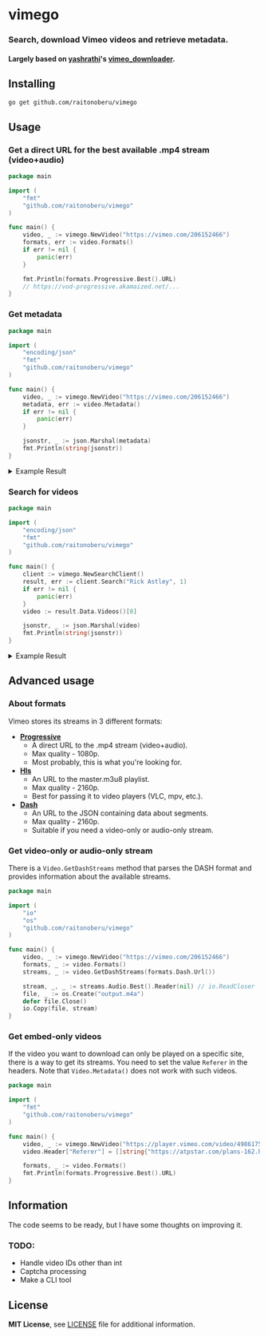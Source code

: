 # vimego

### Search, download Vimeo videos and retrieve metadata.

#### Largely based on [yashrathi](https://github.com/yashrathi-git)'s [vimeo_downloader](https://github.com/yashrathi-git/vimeo_downloader).

## Installing

```bash
go get github.com/raitonoberu/vimego
```

## Usage

### Get a direct URL for the best available .mp4 stream (video+audio)

```go
package main

import (
	"fmt"
	"github.com/raitonoberu/vimego"
)

func main() {
	video, _ := vimego.NewVideo("https://vimeo.com/206152466")
	formats, err := video.Formats()
	if err != nil {
		panic(err)
	}

	fmt.Println(formats.Progressive.Best().URL)
	// https://vod-progressive.akamaized.net/...
}
```

### Get metadata

```go
package main

import (
	"encoding/json"
	"fmt"
	"github.com/raitonoberu/vimego"
)

func main() {
	video, _ := vimego.NewVideo("https://vimeo.com/206152466")
	metadata, err := video.Metadata()
	if err != nil {
		panic(err)
	}

	jsonstr, _ := json.Marshal(metadata)
	fmt.Println(string(jsonstr))
}
```
<details>
 <summary>Example Result</summary>

```json
{
  "id": 206152466,
  "title": "Crystal Castles - Kept",
  "description": "",
  "url": "https://vimeo.com/206152466",
  "upload_date": "2017-02-28 18:07:25",
  "thumbnail_small": "http://i.vimeocdn.com/video/621091880_100x75",
  "thumbnail_medium": "http://i.vimeocdn.com/video/621091880_200x150",
  "thumbnail_large": "http://i.vimeocdn.com/video/621091880_640",
  "user_id": 19229427,
  "user_name": "Vladislav Donets",
  "user_url": "https://vimeo.com/donec",
  "user_portrait_small": "http://i.vimeocdn.com/portrait/8438592_30x30",
  "user_portrait_medium": "http://i.vimeocdn.com/portrait/8438592_75x75",
  "user_portrait_large": "http://i.vimeocdn.com/portrait/8438592_100x100",
  "user_portrait_huge": "http://i.vimeocdn.com/portrait/8438592_300x300",
  "stats_number_of_likes": 211,
  "stats_number_of_plays": 65095,
  "stats_number_of_comments": 17,
  "duration": 243,
  "width": 1280,
  "height": 720,
  "tags": "Crystal Castles",
  "embed_privacy": "anywhere"
}
```
</details>

### Search for videos

```go
package main

import (
	"encoding/json"
	"fmt"
	"github.com/raitonoberu/vimego"
)

func main() {
	client := vimego.NewSearchClient()
	result, err := client.Search("Rick Astley", 1)
	if err != nil {
		panic(err)
	}
	video := result.Data.Videos()[0]

	jsonstr, _ := json.Marshal(video)
	fmt.Println(string(jsonstr))
}
```
<details>
 <summary>Example Result</summary>

```json
{
   "name":"The Rick Astley Remixer",
   "link":"https://vimeo.com/dinahmoe/the-rick-astley-project",
   "duration":182,
   "created_time":"2011-06-21T22:30:02Z",
   "privacy":{
      "view":"anybody"
   },
   "pictures":{
      "sizes":[
         {
            "width":100,
            "height":75,
            "link":"https://i.vimeocdn.com/video/167407170-345a400d1c7c4919f9bf098da33dba5673eb0cba165da8559516acd3e64d7f07-d_100x75?r=pad"
         },
         {
            "width":200,
            "height":150,
            "link":"https://i.vimeocdn.com/video/167407170-345a400d1c7c4919f9bf098da33dba5673eb0cba165da8559516acd3e64d7f07-d_200x150?r=pad"
         },
         {
            "width":295,
            "height":166,
            "link":"https://i.vimeocdn.com/video/167407170-345a400d1c7c4919f9bf098da33dba5673eb0cba165da8559516acd3e64d7f07-d_295x166?r=pad"
         },
         {
            "width":640,
            "height":360,
            "link":"https://i.vimeocdn.com/video/167407170-345a400d1c7c4919f9bf098da33dba5673eb0cba165da8559516acd3e64d7f07-d_640x360?r=pad"
         },
         {
            "width":960,
            "height":540,
            "link":"https://i.vimeocdn.com/video/167407170-345a400d1c7c4919f9bf098da33dba5673eb0cba165da8559516acd3e64d7f07-d_960x540?r=pad"
         },
         {
            "width":1280,
            "height":720,
            "link":"https://i.vimeocdn.com/video/167407170-345a400d1c7c4919f9bf098da33dba5673eb0cba165da8559516acd3e64d7f07-d_1280x720?r=pad"
         },
         {
            "width":1920,
            "height":1080,
            "link":"https://i.vimeocdn.com/video/167407170-345a400d1c7c4919f9bf098da33dba5673eb0cba165da8559516acd3e64d7f07-d_1920x1080?r=pad"
         }
      ]
   },
   "metadata":{
      "connections":{
         "comments":{
            "total":3
         },
         "likes":{
            "total":32
         }
      }
   },
   "user":{
      "name":"DinahmoeSTHLM",
      "link":"https://vimeo.com/dinahmoe",
      "location":"Stockholm, Sweden",
      "pictures":{
         "sizes":[
            {
               "width":30,
               "height":30,
               "link":"https://i.vimeocdn.com/portrait/17506926_30x30"
            },
            {
               "width":72,
               "height":72,
               "link":"https://i.vimeocdn.com/portrait/17506926_72x72"
            },
            {
               "width":75,
               "height":75,
               "link":"https://i.vimeocdn.com/portrait/17506926_75x75"
            },
            {
               "width":100,
               "height":100,
               "link":"https://i.vimeocdn.com/portrait/17506926_100x100"
            },
            {
               "width":144,
               "height":144,
               "link":"https://i.vimeocdn.com/portrait/17506926_144x144"
            },
            {
               "width":216,
               "height":216,
               "link":"https://i.vimeocdn.com/portrait/17506926_216x216"
            },
            {
               "width":288,
               "height":288,
               "link":"https://i.vimeocdn.com/portrait/17506926_288x288"
            },
            {
               "width":300,
               "height":300,
               "link":"https://i.vimeocdn.com/portrait/17506926_300x300"
            },
            {
               "width":360,
               "height":360,
               "link":"https://i.vimeocdn.com/portrait/17506926_360x360"
            }
         ]
      }
   }
}
```
</details>

## Advanced usage

### About formats

Vimeo stores its streams in 3 different formats:
- **[Progressive](https://en.wikipedia.org/wiki/Progressive_download)**
    - A direct URL to the .mp4 stream (video+audio).
    - Max quality - 1080p.
    - Most probably, this is what you're looking for.
- **[Hls](https://en.wikipedia.org/wiki/HTTP_Live_Streaming)**
    - An URL to the master.m3u8 playlist.
    - Max quality - 2160p.
    - Best for passing it to video players (VLC, mpv, etc.).
- **[Dash](https://en.wikipedia.org/wiki/Dynamic_Adaptive_Streaming_over_HTTP)**
    - An URL to the JSON containing data about segments.
    - Max quality - 2160p.
    - Suitable if you need a video-only or audio-only stream.

### Get video-only or audio-only stream

There is a `Video.GetDashStreams` method that parses the DASH format and provides information about the available streams.

```go
package main

import (
	"io"
	"os"
	"github.com/raitonoberu/vimego"
)

func main() {
	video, _ := vimego.NewVideo("https://vimeo.com/206152466")
	formats, _ := video.Formats()
	streams, _ := video.GetDashStreams(formats.Dash.Url())

	stream, _, _ := streams.Audio.Best().Reader(nil) // io.ReadCloser
	file, _ := os.Create("output.m4a")
	defer file.Close()
	io.Copy(file, stream)
}
```

### Get embed-only videos

If the video you want to download can only be played on a specific site, there is a way to get its streams. You need to set the value `Referer` in the headers. Note that `Video.Metadata()` does not work with such videos.

```go
package main

import (
	"fmt"
	"github.com/raitonoberu/vimego"
)

func main() {
	video, _ := vimego.NewVideo("https://player.vimeo.com/video/498617513")
	video.Header["Referer"] = []string{"https://atpstar.com/plans-162.html"}

	formats, _ := video.Formats()
	fmt.Println(formats.Progressive.Best().URL)
}

```

## Information

The code seems to be ready, but I have some thoughts on improving it.

### TODO:
- Handle video IDs other than int
- Captcha processing
- Make a CLI tool

## License

**MIT License**, see [LICENSE](./LICENSE) file for additional information.
